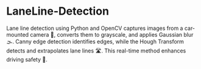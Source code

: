 # LaneLine-Detection
Lane line detection using Python and OpenCV captures images from a car-mounted camera 📸, converts them to grayscale, and applies Gaussian blur 🌫️. Canny edge detection identifies edges, while the Hough Transform detects and extrapolates lane lines 🛣️. This real-time method enhances driving safety 🚗.
